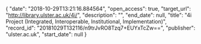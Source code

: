 {
  "date": "2018-10-29T13:21:16.884564", 
  "open_access": true, 
  "target_url": "http://library.ulster.ac.uk/4i/", 
  "description": "", 
  "end_date": null, 
  "title": "4i Project (Integrated, Interoperable, Institutional, Implementation)", 
  "record_id": "20181029T132116/n9trJvRO8Tzq7+EUYxTcZw==", 
  "publisher": "ulster.ac.uk", 
  "start_date": null
}

